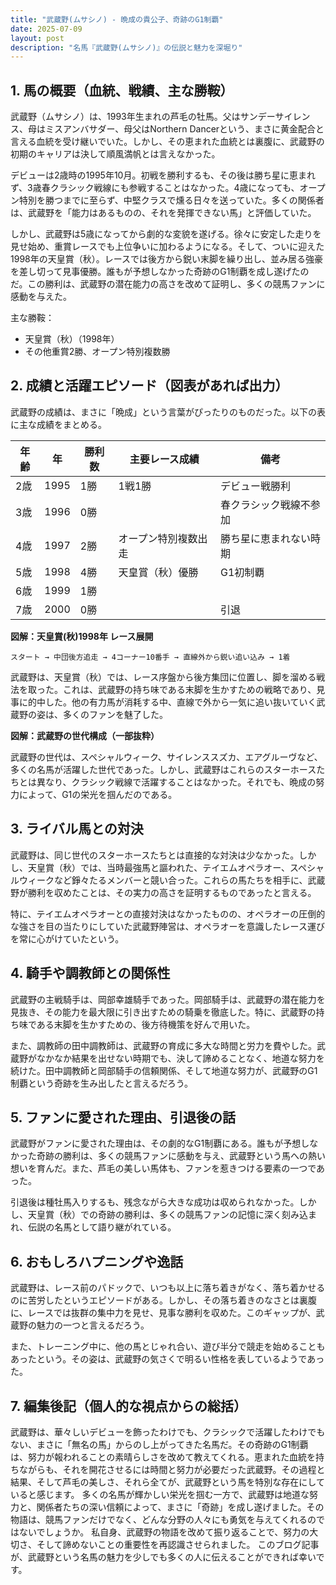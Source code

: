 ```yaml
---
title: "武蔵野(ムサシノ) - 晩成の貴公子、奇跡のG1制覇"
date: 2025-07-09
layout: post
description: "名馬『武蔵野(ムサシノ)』の伝説と魅力を深堀り"
---
```


## 1. 馬の概要（血統、戦績、主な勝鞍）

武蔵野（ムサシノ）は、1993年生まれの芦毛の牡馬。父はサンデーサイレンス、母はミスアンバサダー、母父はNorthern Dancerという、まさに黄金配合と言える血統を受け継いでいた。しかし、その恵まれた血統とは裏腹に、武蔵野の初期のキャリアは決して順風満帆とは言えなかった。

デビューは2歳時の1995年10月。初戦を勝利するも、その後は勝ち星に恵まれず、3歳春クラシック戦線にも参戦することはなかった。4歳になっても、オープン特別を勝つまでに至らず、中堅クラスで燻る日々を送っていた。多くの関係者は、武蔵野を「能力はあるものの、それを発揮できない馬」と評価していた。

しかし、武蔵野は5歳になってから劇的な変貌を遂げる。徐々に安定した走りを見せ始め、重賞レースでも上位争いに加わるようになる。そして、ついに迎えた1998年の天皇賞（秋）。レースでは後方から鋭い末脚を繰り出し、並み居る強豪を差し切って見事優勝。誰もが予想しなかった奇跡のG1制覇を成し遂げたのだ。この勝利は、武蔵野の潜在能力の高さを改めて証明し、多くの競馬ファンに感動を与えた。

主な勝鞍：
* 天皇賞（秋）（1998年）
* その他重賞2勝、オープン特別複数勝


## 2. 成績と活躍エピソード（図表があれば出力）

武蔵野の成績は、まさに「晩成」という言葉がぴったりのものだった。以下の表に主な成績をまとめる。

| 年齢 | 年 | 勝利数 | 主要レース成績 | 備考 |
|---|---|---|---|---|
| 2歳 | 1995 | 1勝 | 1戦1勝 | デビュー戦勝利 |
| 3歳 | 1996 | 0勝 |  | 春クラシック戦線不参加 |
| 4歳 | 1997 | 2勝 | オープン特別複数出走 | 勝ち星に恵まれない時期 |
| 5歳 | 1998 | 4勝 | 天皇賞（秋）優勝 |  G1初制覇 |
| 6歳 | 1999 | 1勝 |  |  |
| 7歳 | 2000 | 0勝 |  |  引退 |


**図解：天皇賞(秋)1998年 レース展開**

```
スタート → 中団後方追走 → 4コーナー10番手 → 直線外から鋭い追い込み → 1着
```

武蔵野は、天皇賞（秋）では、レース序盤から後方集団に位置し、脚を溜める戦法を取った。これは、武蔵野の持ち味である末脚を生かすための戦略であり、見事に的中した。他の有力馬が消耗する中、直線で外から一気に追い抜いていく武蔵野の姿は、多くのファンを魅了した。


**図解：武蔵野の世代構成（一部抜粋）**

武蔵野の世代は、スペシャルウィーク、サイレンススズカ、エアグルーヴなど、多くの名馬が活躍した世代であった。しかし、武蔵野はこれらのスターホースたちとは異なり、クラシック戦線で活躍することはなかった。それでも、晩成の努力によって、G1の栄光を掴んだのである。


## 3. ライバル馬との対決

武蔵野は、同じ世代のスターホースたちとは直接的な対決は少なかった。しかし、天皇賞（秋）では、当時最強馬と謳われた、テイエムオペラオー、スペシャルウィークなど錚々たるメンバーと競い合った。これらの馬たちを相手に、武蔵野が勝利を収めたことは、その実力の高さを証明するものであったと言える。

特に、テイエムオペラオーとの直接対決はなかったものの、オペラオーの圧倒的な強さを目の当たりにしていた武蔵野陣営は、オペラオーを意識したレース運びを常に心がけていたという。


## 4. 騎手や調教師との関係性

武蔵野の主戦騎手は、岡部幸雄騎手であった。岡部騎手は、武蔵野の潜在能力を見抜き、その能力を最大限に引き出すための騎乗を徹底した。特に、武蔵野の持ち味である末脚を生かすための、後方待機策を好んで用いた。

また、調教師の田中調教師は、武蔵野の育成に多大な時間と労力を費やした。武蔵野がなかなか結果を出せない時期でも、決して諦めることなく、地道な努力を続けた。田中調教師と岡部騎手の信頼関係、そして地道な努力が、武蔵野のG1制覇という奇跡を生み出したと言えるだろう。


## 5. ファンに愛された理由、引退後の話

武蔵野がファンに愛された理由は、その劇的なG1制覇にある。誰もが予想しなかった奇跡の勝利は、多くの競馬ファンに感動を与え、武蔵野という馬への熱い想いを育んだ。また、芦毛の美しい馬体も、ファンを惹きつける要素の一つであった。

引退後は種牡馬入りするも、残念ながら大きな成功は収められなかった。しかし、天皇賞（秋）での奇跡の勝利は、多くの競馬ファンの記憶に深く刻み込まれ、伝説の名馬として語り継がれている。


## 6. おもしろハプニングや逸話

武蔵野は、レース前のパドックで、いつも以上に落ち着きがなく、落ち着かせるのに苦労したというエピソードがある。しかし、その落ち着きのなさとは裏腹に、レースでは抜群の集中力を見せ、見事な勝利を収めた。このギャップが、武蔵野の魅力の一つと言えるだろう。

また、トレーニング中に、他の馬とじゃれ合い、遊び半分で競走を始めることもあったという。その姿は、武蔵野の気さくで明るい性格を表しているようであった。


## 7. 編集後記（個人的な視点からの総括）

武蔵野は、華々しいデビューを飾ったわけでも、クラシックで活躍したわけでもない、まさに「無名の馬」からのし上がってきた名馬だ。その奇跡のG1制覇は、努力が報われることの素晴らしさを改めて教えてくれる。恵まれた血統を持ちながらも、それを開花させるには時間と努力が必要だった武蔵野。その過程と結果、そして芦毛の美しさ、それら全てが、武蔵野という馬を特別な存在にしていると感じます。  多くの名馬が輝かしい栄光を掴む一方で、武蔵野は地道な努力と、関係者たちの深い信頼によって、まさに「奇跡」を成し遂げました。その物語は、競馬ファンだけでなく、どんな分野の人々にも勇気を与えてくれるのではないでしょうか。  私自身、武蔵野の物語を改めて振り返ることで、努力の大切さ、そして諦めないことの重要性を再認識させられました。  このブログ記事が、武蔵野という名馬の魅力を少しでも多くの人に伝えることができれば幸いです。
